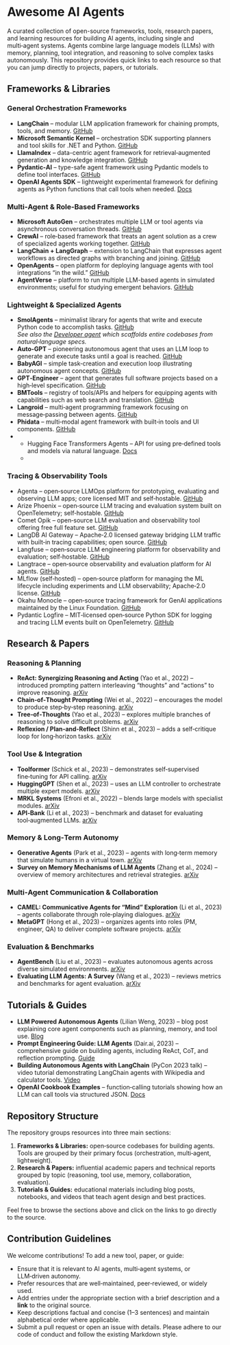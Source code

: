 # Awesome AI Agents

A curated collection of open-source frameworks, tools, research papers, and learning resources for building AI agents, including single and multi‑agent systems. Agents combine large language models (LLMs) with memory, planning, tool integration, and reasoning to solve complex tasks autonomously. This repository provides quick links to each resource so that you can jump directly to projects, papers, or tutorials.


## Frameworks & Libraries

### General Orchestration Frameworks
- **LangChain** – modular LLM application framework for chaining prompts, tools, and memory. [GitHub](https://github.com/langchain-ai/langchain)
- **Microsoft Semantic Kernel** – orchestration SDK supporting planners and tool skills for .NET and Python. [GitHub](https://github.com/microsoft/semantic-kernel)
- **LlamaIndex** – data-centric agent framework for retrieval‑augmented generation and knowledge integration. [GitHub](https://github.com/jerryjliu/llama_index)
- **Pydantic‑AI** – type-safe agent framework using Pydantic models to define tool interfaces. [GitHub](https://github.com/pydantic-ai/pydantic-ai)
- **OpenAI Agents SDK** – lightweight experimental framework for defining agents as Python functions that call tools when needed. [Docs](https://platform.openai.com/docs/assistants/overview)

### Multi‑Agent & Role‑Based Frameworks
- **Microsoft AutoGen** – orchestrates multiple LLM or tool agents via asynchronous conversation threads. [GitHub](https://github.com/microsoft/AutoGen)
- **CrewAI** – role‑based framework that treats an agent solution as a crew of specialized agents working together. [GitHub](https://github.com/crewAIInc/crewAI)
- **LangChain + LangGraph** – extension to LangChain that expresses agent workflows as directed graphs with branching and joining. [GitHub](https://github.com/langchain-ai/langgraph)
- **OpenAgents** – open platform for deploying language agents with tool integrations “in the wild.” [GitHub](https://github.com/OpenAgentsInc/openagents)
- **AgentVerse** – platform to run multiple LLM-based agents in simulated environments; useful for studying emergent behaviors. [GitHub](https://github.com/OpenBML/AgentVerse)

### Lightweight & Specialized Agents
- **SmolAgents** – minimalist library for agents that write and execute Python code to accomplish tasks. [GitHub](https://github.com/smol-ai/smolagents)  
  *See also the [Developer agent](https://github.com/smol-ai/developer) which scaffolds entire codebases from natural‑language specs.*
- **Auto‑GPT** – pioneering autonomous agent that uses an LLM loop to generate and execute tasks until a goal is reached. [GitHub](https://github.com/Significant-Gravitas/Auto-GPT)
- **BabyAGI** – simple task‑creation and execution loop illustrating autonomous agent concepts. [GitHub](https://github.com/yoheinakajima/babyagi)
- **GPT‑Engineer** – agent that generates full software projects based on a high‑level specification. [GitHub](https://github.com/AntonOsika/gpt-engineer)
- **BMTools** – registry of tools/APIs and helpers for equipping agents with capabilities such as web search and translation. [GitHub](https://github.com/OpenBMB/BMTools)
- **Langroid** – multi‑agent programming framework focusing on message‑passing between agents. [GitHub](https://github.com/langroid/langroid)
- **Phidata** – multi‑modal agent framework with built‑in tools and UI components. [GitHub](https://github.com/agno-agi/phidata)
-   * Hugging Face Transformers Agents – API for using pre‑defined tools and models via natural language. [Docs](htps://huggingface.co/docs/transformers/agent)
    * 
 
 ### Tracing & Observability Tools
  * Agenta – open‑source LLMOps platform for prototyping, evaluating and observing LLM apps; core licensed MIT and self‑hostable. [GitHub](https://github.com/agenta-ai/agenta)
  * Arize Phoenix – open‑source LLM tracing and evaluation system built on OpenTelemetry; self‑hostable. [GitHub](https://github.com/Arize-ai/phoenix)
  * Comet Opik – open‑source LLM evaluation and observability tool offering free full feature set. [GitHub](https://github.com/comet-ml/opik)
  * LangDB AI Gateway – Apache‑2.0 licensed gateway bridging LLM traffic with built‑in tracing capabilities; open source. [GitHub](https://github.com/langdb/ai-gateway)
  * Langfuse – open‑source LLM engineering platform for observability and evaluation; self‑hostable. [GitHub](https://github.com/langfuse/langfuse)
  * Langtrace – open‑source observability and evaluation platform for AI agents. [GitHub](https://github.com/accelerate-society/langtrace)
  * MLflow (self‑hosted) – open‑source platform for managing the ML lifecycle including experiments and LLM observability; Apache‑2.0 license. [GitHub](https://github.com/mlflow/mlflow)
  * Okahu Monocle – open‑source tracing framework for GenAI applications maintained by the Linux Foundation. [GitHub](https://github.com/OkahuAI/monocle)
  * Pydantic Logfire – MIT‑licensed open‑source Python SDK for logging and tracing LLM events built on OpenTelemetry. [GitHub](https://github.com/pydantic/logfire)

## Research & Papers

### Reasoning & Planning
- **ReAct: Synergizing Reasoning and Acting** (Yao et al., 2022) – introduced prompting pattern interleaving “thoughts” and “actions” to improve reasoning. [arXiv](https://arxiv.org/abs/2210.03629)
- **Chain‑of‑Thought Prompting** (Wei et al., 2022) – encourages the model to produce step‑by‑step reasoning. [arXiv](https://arxiv.org/abs/2201.11903)
- **Tree‑of‑Thoughts** (Yao et al., 2023) – explores multiple branches of reasoning to solve difficult problems. [arXiv](https://arxiv.org/abs/2305.10601)
- **Reflexion / Plan‑and‑Reflect** (Shinn et al., 2023) – adds a self‑critique loop for long‑horizon tasks. [arXiv](https://arxiv.org/abs/2309.00668)

### Tool Use & Integration
- **Toolformer** (Schick et al., 2023) – demonstrates self‑supervised fine‑tuning for API calling. [arXiv](https://arxiv.org/abs/2302.04761)
- **HuggingGPT** (Shen et al., 2023) – uses an LLM controller to orchestrate multiple expert models. [arXiv](https://arxiv.org/abs/2303.17580)
- **MRKL Systems** (Efroni et al., 2022) – blends large models with specialist modules. [arXiv](https://arxiv.org/abs/2205.12407)
- **API‑Bank** (Li et al., 2023) – benchmark and dataset for evaluating tool‑augmented LLMs. [arXiv](https://arxiv.org/abs/2308.07825)

### Memory & Long‑Term Autonomy
- **Generative Agents** (Park et al., 2023) – agents with long‑term memory that simulate humans in a virtual town. [arXiv](https://arxiv.org/abs/2304.03442)
- **Survey on Memory Mechanisms of LLM Agents** (Zhang et al., 2024) – overview of memory architectures and retrieval strategies. [arXiv](https://arxiv.org/abs/2402.13736)

### Multi‑Agent Communication & Collaboration
- **CAMEL: Communicative Agents for “Mind” Exploration** (Li et al., 2023) – agents collaborate through role‑playing dialogues. [arXiv](https://arxiv.org/abs/2303.17760)
- **MetaGPT** (Hong et al., 2023) – organizes agents into roles (PM, engineer, QA) to deliver complete software projects. [arXiv](https://arxiv.org/abs/2308.07370)

### Evaluation & Benchmarks
- **AgentBench** (Liu et al., 2023) – evaluates autonomous agents across diverse simulated environments. [arXiv](https://arxiv.org/abs/2308.07258)
- **Evaluating LLM Agents: A Survey** (Wang et al., 2023) – reviews metrics and benchmarks for agent evaluation. [arXiv](https://arxiv.org/abs/2312.04323)

## Tutorials & Guides
- **LLM Powered Autonomous Agents** (Lilian Weng, 2023) – blog post explaining core agent components such as planning, memory, and tool use. [Blog](https://lilianweng.github.io/posts/2023-06-15-agent/)
- **Prompt Engineering Guide: LLM Agents** (Dair.ai, 2023) – comprehensive guide on building agents, including ReAct, CoT, and reflection prompting. [Guide](https://github.com/dair-ai/Prompt-Engineering-Guide#llm-agents)
- **Building Autonomous Agents with LangChain** (PyCon 2023 talk) – video tutorial demonstrating LangChain agents with Wikipedia and calculator tools. [Video](https://www.youtube.com/watch?v=example)
- **OpenAI Cookbook Examples** – function‑calling tutorials showing how an LLM can call tools via structured JSON. [Docs](https://platform.openai.com/docs/guides/function-calling)

## Repository Structure

The repository groups resources into three main sections:

1. **Frameworks & Libraries:** open‑source codebases for building agents. Tools are grouped by their primary focus (orchestration, multi‑agent, lightweight).
2. **Research & Papers:** influential academic papers and technical reports grouped by topic (reasoning, tool use, memory, collaboration, evaluation).
3. **Tutorials & Guides:** educational materials including blog posts, notebooks, and videos that teach agent design and best practices.

Feel free to browse the sections above and click on the links to go directly to the source.

## Contribution Guidelines

We welcome contributions! To add a new tool, paper, or guide:

- Ensure that it is relevant to AI agents, multi‑agent systems, or LLM‑driven autonomy.
- Prefer resources that are well‑maintained, peer‑reviewed, or widely used.
- Add entries under the appropriate section with a brief description and a **link** to the original source.
- Keep descriptions factual and concise (1–3 sentences) and maintain alphabetical order where applicable.
- Submit a pull request or open an issue with details. Please adhere to our code of conduct and follow the existing Markdown style.

